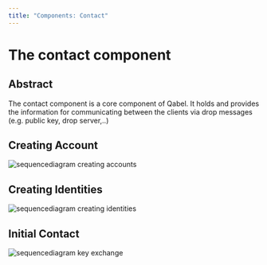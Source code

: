 ```yaml
---
title: "Components: Contact"
---
```

# The contact component
## Abstract
The contact component is a core component of Qabel.
It holds and provides the information for communicating between the clients via drop messages (e.g. public key, drop server,..)

## Creating Account
![sequencediagram creating accounts](https://github.com/Qabel/intern-doc/wiki/images/sequencediagram_creating_account.png)

## Creating Identities
![sequencediagram creating identities](https://github.com/Qabel/intern-doc/wiki/images/sequencediagram_creating_identities.png)

## Initial Contact
![sequencediagram key exchange](https://github.com/Qabel/intern-doc/wiki/images/sequencediagram_key_exchange.png)